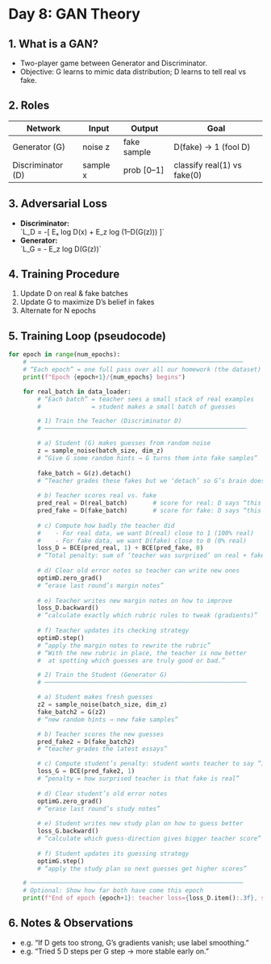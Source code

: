 # Day 8: GAN Theory

## 1. What is a GAN?
- Two-player game between Generator and Discriminator.
- Objective: G learns to mimic data distribution; D learns to tell real vs fake.

## 2. Roles
| Network        | Input | Output        | Goal                     |
| -------------- | ----- | ------------- | ------------------------ |
| Generator (G)  | noise z | fake sample | D(fake) → 1 (fool D)     |
| Discriminator (D) | sample x | prob [0–1] | classify real(1) vs fake(0) |

## 3. Adversarial Loss
- **Discriminator:**  
  \`L_D = -[ Eₓ log D(x) + E_z log (1–D(G(z))) ]\`
- **Generator:**  
  \`L_G = - E_z log D(G(z))\`

## 4. Training Procedure
1. Update D on real & fake batches  
2. Update G to maximize D’s belief in fakes  
3. Alternate for N epochs

## 5. Training Loop (pseudocode)
```python
for epoch in range(num_epochs):                                  
    # ───────────────────────────────────────────────────────────
    # “Each epoch” = one full pass over all our homework (the dataset)
    print(f"Epoch {epoch+1}/{num_epochs} begins")

    for real_batch in data_loader:                              
        # “Each batch” = teacher sees a small stack of real examples
        #              = student makes a small batch of guesses

        # 1) Train the Teacher (Discriminator D)
        # ────────────────────────────────────────────────────────

        # a) Student (G) makes guesses from random noise
        z = sample_noise(batch_size, dim_z)                     
        # “Give G some random hints → G turns them into fake samples”
        
        fake_batch = G(z).detach()                             
        # “Teacher grades these fakes but we ‘detach’ so G’s brain doesn’t get changed now”
        
        # b) Teacher scores real vs. fake
        pred_real = D(real_batch)       # score for real: D says “this is real x%”
        pred_fake = D(fake_batch)       # score for fake: D says “this is real y%”
        
        # c) Compute how badly the teacher did
        #    - For real data, we want D(real) close to 1 (100% real)
        #    - For fake data, we want D(fake) close to 0 (0% real)
        loss_D = BCE(pred_real, 1) + BCE(pred_fake, 0)         
        # “Total penalty: sum of ‘teacher was surprised’ on real + fake”
        
        # d) Clear old error notes so teacher can write new ones
        optimD.zero_grad()                                     
        # “erase last round’s margin notes”
        
        # e) Teacher writes new margin notes on how to improve
        loss_D.backward()                                      
        # “calculate exactly which rubric rules to tweak (gradients)”
        
        # f) Teacher updates its checking strategy
        optimD.step()                                          
        # “apply the margin notes to rewrite the rubric”
        # “With the new rubric in place, the teacher is now better
        #  at spotting which guesses are truly good or bad.”

        # 2) Train the Student (Generator G)
        # ────────────────────────────────────────────────────────

        # a) Student makes fresh guesses
        z2 = sample_noise(batch_size, dim_z)                   
        fake_batch2 = G(z2)                                   
        # “new random hints → new fake samples”

        # b) Teacher scores the new guesses
        pred_fake2 = D(fake_batch2)                           
        # “teacher grades the latest essays”

        # c) Compute student’s penalty: student wants teacher to say “100% real”
        loss_G = BCE(pred_fake2, 1)                           
        # “penalty = how surprised teacher is that fake is real”
        
        # d) Clear student’s old error notes
        optimG.zero_grad()                                     
        # “erase last round’s study notes”
        
        # e) Student writes new study plan on how to guess better
        loss_G.backward()                                      
        # “calculate which guess-direction gives bigger teacher score”
        
        # f) Student updates its guessing strategy
        optimG.step()                                          
        # “apply the study plan so next guesses get higher scores”

    # ───────────────────────────────────────────────────────────
    # Optional: Show how far both have come this epoch
    print(f"End of epoch {epoch+1}: teacher loss={loss_D.item():.3f}, student loss={loss_G.item():.3f}")
```

## 6. Notes & Observations
- e.g. “If D gets too strong, G’s gradients vanish; use label smoothing.”  
- e.g. “Tried 5 D steps per G step → more stable early on.”

